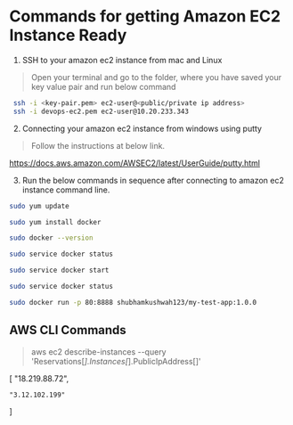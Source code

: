 # Commands for getting Amazon EC2 Instance Ready

1) SSH to your amazon ec2 instance from mac and Linux
  > Open your terminal and go to the folder, where you have saved your key value pair and run below command

 ```bash
  ssh -i <key-pair.pem> ec2-user@<public/private ip address>
  ssh -i devops-ec2.pem ec2-user@10.20.233.343
```
2) Connecting your amazon ec2 instance from windows using putty
  > Follow the instructions at below link.
  
  https://docs.aws.amazon.com/AWSEC2/latest/UserGuide/putty.html
  
  
3) Run the below commands in sequence after connecting to amazon ec2 instance command line.
 ```bash
 sudo yum update
 
 sudo yum install docker
 
 sudo docker --version
 
 sudo service docker status
 
 sudo service docker start
 
 sudo service docker status
 
 sudo docker run -p 80:8888 shubhamkushwah123/my-test-app:1.0.0
```


## AWS CLI Commands
> aws ec2 describe-instances --query 'Reservations[*].Instances[*].PublicIpAddress[]'

[
    "18.219.88.72",
    
    "3.12.102.199"
]
